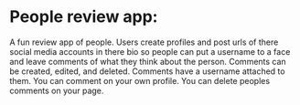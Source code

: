 **<h1>People review app:</h1>**
A fun review app of people. Users create profiles and post urls of there social media accounts 
in there bio so people can put a username to a face and leave comments of what they think about the person.
Comments can be created, edited, and deleted. Comments have a username attached to them. You can comment on your own profile.
You can delete peoples comments on your page.

